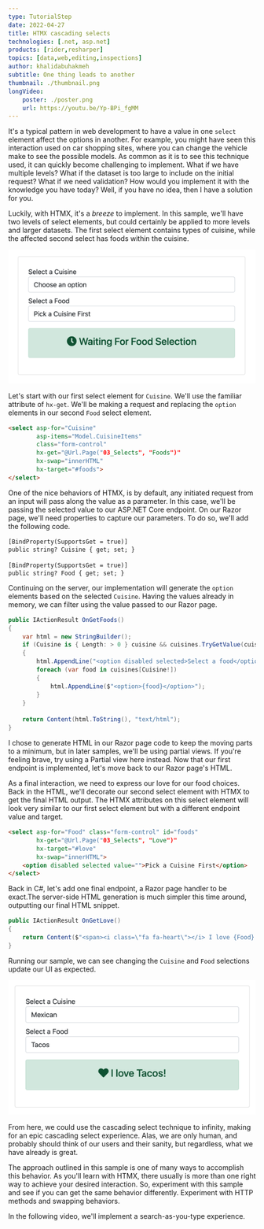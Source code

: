 ```yaml
---
type: TutorialStep
date: 2022-04-27
title: HTMX cascading selects
technologies: [.net, asp.net]
products: [rider,resharper]
topics: [data,web,editing,inspections]
author: khalidabuhakmeh
subtitle: One thing leads to another
thumbnail: ./thumbnail.png
longVideo:
    poster: ./poster.png
    url: https://youtu.be/Yp-BPi_fgMM
---
```


It's a typical pattern in web development to have a value in one `select` element affect the options in another. For example, you might have seen this interaction used on car shopping sites, where you can change the vehicle make to see the possible models. As common as it is to see this technique used, it can quickly become challenging to implement. What if we have multiple levels? What if the dataset is too large to include on the initial request? What if we need validation? How would you implement it with the knowledge you have today? Well, if you have no idea, then I have a solution for you.

Luckily, with HTMX, it's a _breeze_ to implement. In this sample, we'll have two levels of select elements, but could certainly be applied to more levels and larger datasets. The first select element contains types of cuisine, while the affected second select has foods within the cuisine.

![img.png](img.png)

Let's start with our first select element for `Cuisine`. We'll use the familiar attribute of `hx-get`. We'll be making a request and replacing the `option` elements in our second `Food` select element.

```html
<select asp-for="Cuisine" 
        asp-items="Model.CuisineItems" 
        class="form-control"
        hx-get="@Url.Page("03_Selects", "Foods")"
        hx-swap="innerHTML"
        hx-target="#foods">
</select>
```

One of the nice behaviors of HTMX, is by default, any initiated request from an input will pass along the value as a parameter. In this case, we'll be passing the selected value to our ASP.NET Core endpoint. On our Razor page, we'll need properties to capture our parameters. To do so, we'll add the following code.

```
[BindProperty(SupportsGet = true)]
public string? Cuisine { get; set; }

[BindProperty(SupportsGet = true)]
public string? Food { get; set; }
```

Continuing on the server, our implementation will generate the `option` elements based on the selected `Cuisine`. Having the values already in memory, we can filter using the value passed to our Razor page.

```c#
public IActionResult OnGetFoods()
{
    var html = new StringBuilder();
    if (Cuisine is { Length: > 0 } cuisine && cuisines.TryGetValue(cuisine, out var foods))
    {
        html.AppendLine("<option disabled selected>Select a food</option>");
        foreach (var food in cuisines[Cuisine!]) 
        {
            html.AppendLine($"<option>{food}</option>");
        }    
    }

    return Content(html.ToString(), "text/html");
}
```

I chose to generate HTML in our Razor page code to keep the moving parts to a minimum, but in later samples, we'll be using partial views. If you're feeling brave, try using a Partial view here instead. Now that our first endpoint is implemented, let's move back to our Razor page's HTML.

As a final interaction, we need to express our love for our food choices. Back in the HTML, we'll decorate our second select element with HTMX to get the final HTML output. The HTMX attributes on this select element will look very similar to our first select element but with a different endpoint value and target.

```html
<select asp-for="Food" class="form-control" id="foods"
        hx-get="@Url.Page("03_Selects", "Love")"
        hx-target="#love"
        hx-swap="innerHTML">
    <option disabled selected value="">Pick a Cuisine First</option>
</select>
```

Back in C#, let's add one final endpoint, a Razor page handler to be exact.The server-side HTML generation is much simpler this time around, outputting our final HTML snippet.

```c#
public IActionResult OnGetLove()
{
    return Content($"<span><i class=\"fa fa-heart\"></i> I love {Food}!</span>");
}
```

Running our sample, we can see changing the `Cuisine` and `Food` selections update our UI as expected. 

![I Love Tacos! result](img_1.png)

From here, we could use the cascading select technique to infinity, making for an epic cascading select experience. Alas, we are only human, and probably should think of our users and their sanity, but regardless, what we have already is great.

The approach outlined in this sample is one of many ways to accomplish this behavior. As you'll learn with HTMX, there usually is more than one right way to achieve your desired interaction. So, experiment with this sample and see if you can get the same behavior differently. Experiment with HTTP methods and swapping behaviors.

In the following video, we'll implement a search-as-you-type experience. 
